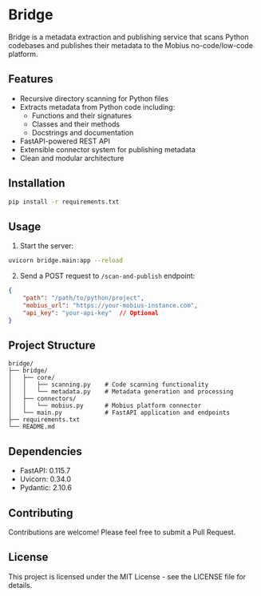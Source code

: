 # Bridge

Bridge is a metadata extraction and publishing service that scans Python codebases and publishes their metadata to the Mobius no-code/low-code platform.

## Features

- Recursive directory scanning for Python files
- Extracts metadata from Python code including:
  - Functions and their signatures
  - Classes and their methods
  - Docstrings and documentation
- FastAPI-powered REST API
- Extensible connector system for publishing metadata
- Clean and modular architecture

## Installation

```bash
pip install -r requirements.txt
```

## Usage

1. Start the server:
```bash
uvicorn bridge.main:app --reload
```

2. Send a POST request to `/scan-and-publish` endpoint:
```json
{
    "path": "/path/to/python/project",
    "mobius_url": "https://your-mobius-instance.com",
    "api_key": "your-api-key"  // Optional
}
```

## Project Structure

```
bridge/
├── bridge/
│   ├── core/
│   │   ├── scanning.py    # Code scanning functionality
│   │   └── metadata.py    # Metadata generation and processing
│   ├── connectors/
│   │   └── mobius.py      # Mobius platform connector
│   └── main.py            # FastAPI application and endpoints
├── requirements.txt
└── README.md
```

## Dependencies

- FastAPI: 0.115.7
- Uvicorn: 0.34.0
- Pydantic: 2.10.6

## Contributing

Contributions are welcome! Please feel free to submit a Pull Request.

## License

This project is licensed under the MIT License - see the LICENSE file for details.
